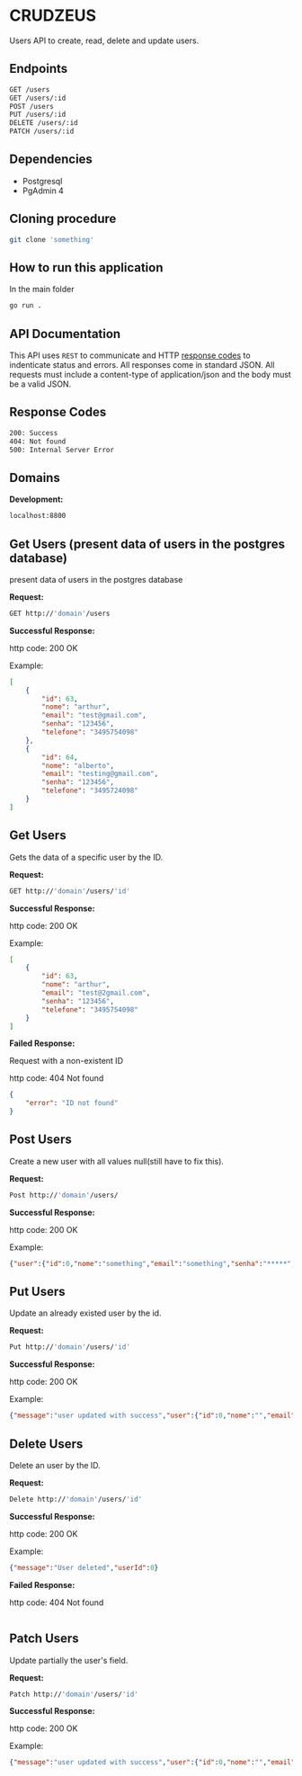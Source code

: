 # CRUDZEUS

Users API to create, read, delete and update users.

## Endpoints

```sh
GET /users
GET /users/:id
POST /users
PUT /users/:id
DELETE /users/:id
PATCH /users/:id
```

## Dependencies

- Postgresql
- PgAdmin 4

## Cloning procedure

```sh
git clone 'something'
```

## How to run this application

In the main folder

```sh
go run .
```

## API Documentation

This API uses `REST` to communicate and HTTP [response codes](https://developer.mozilla.org/en-US/docs/Web/HTTP/Status) to indenticate status and errors. All responses come in standard JSON. All requests must include a content-type of application/json and the body must be a valid JSON.

## Response Codes

``` sh
200: Success
404: Not found
500: Internal Server Error
```

## Domains

**Development:**

```sh
localhost:8800
```

## Get Users (present data of users in the postgres database)

present data of users in the postgres database

**Request:**

``` sh
GET http://'domain'/users
```

**Successful Response:**

http code: 200 OK

Example:  

```JSON
[
    {
        "id": 63,
        "nome": "arthur",
        "email": "test@gmail.com",
        "senha": "123456",
        "telefone": "3495754098"
    },
    {
        "id": 64,
        "nome": "alberto",
        "email": "testing@gmail.com",
        "senha": "123456",
        "telefone": "3495724098"
    }
]
```

## Get Users

Gets the data of a specific user by the ID.

**Request:**

``` sh
GET http://'domain'/users/'id'
```

**Successful Response:**

http code: 200 OK

Example:  

```JSON
[
    {
        "id": 63,
        "nome": "arthur",
        "email": "test@2gmail.com",
        "senha": "123456",
        "telefone": "3495754098"
    }
]
```

**Failed Response:**

Request with a non-existent ID

http code: 404 Not found

```JSON
{
    "error": "ID not found"
}
```

## Post Users

Create a new user with all values null(still have to fix this).

**Request:**

``` sh
Post http://'domain'/users/
```

**Successful Response:**

http code: 200 OK

Example:  

```JSON
{"user":{"id":0,"nome":"something","email":"something","senha":"*****","telefone":"******"}}
```

## Put Users

Update an already existed user by the id.

**Request:**

``` sh
Put http://'domain'/users/'id'
```

**Successful Response:**

http code: 200 OK

Example:  

```JSON
{"message":"user updated with success","user":{"id":0,"nome":"","email":"","senha":"","telefone":""}}
```

## Delete Users

Delete an user by the ID.

**Request:**

``` sh
Delete http://'domain'/users/'id'
```

**Successful Response:**

http code: 200 OK

Example:  

```JSON
{"message":"User deleted","userId":0}
```

**Failed Response:**

http code: 404 Not found

```JSON
```

## Patch Users

Update partially the user's field.

**Request:**

``` sh
Patch http://'domain'/users/'id'
```

**Successful Response:**

http code: 200 OK

Example:  

```JSON
{"message":"user updated with success","user":{"id":0,"nome":"","email":"","senha":"","telefone":""}}
```
